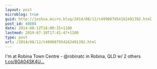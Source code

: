 ```yaml
---
layout: post
microblog: true
guid: http://joshua.micro.blog/2014/08/12/t499087954162491392.html
post_id: 40884
date: 2014-08-12T18:00:15+1100
lastmod: 2019-07-30T17:41:47+1100
type: post
url: /2014/08/12/t499087954162491392.html
---
```

I'm at Robina Town Centre - @robinatc in Robina, QLD w/ 2 others [t.co/8GA04SK4U...](https://t.co/8GA04SK4UB)

